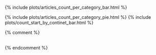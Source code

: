 


{% include plots/articles_count_per_category_bar.html %}

{% include plots/articles_count_per_category_pie.html %}
{% include plots/count_start_by_continet_bar.html %}





{% comment %}
<br/>

<br/>
{% endcomment %}
